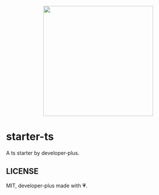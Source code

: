 <p align="center">
<img width="300px" src="https://user-images.githubusercontent.com/66043405/200798197-e5b2f2c6-f914-4441-9a8b-72c701b2a4e3.png">
</p>


# starter-ts

A ts starter by developer-plus.

## LICENSE

MIT, developer-plus made with 💗.
